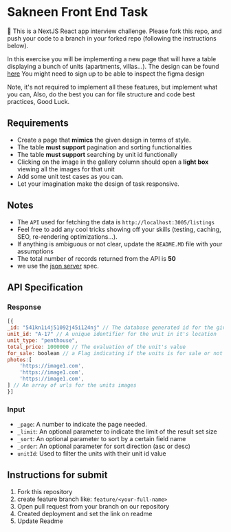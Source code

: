 # Sakneen Front End Task

:wave: This is a NextJS React app interview challenge. Please fork this repo, and push your code to a branch in your forked repo (following the instructions below).

In this exercise you will be implementing a new page that will have a table displaying a bunch of units (apartments, villas...). The design can be found [here](https://www.figma.com/file/SYWCrd5A18H44UoxJBfUW2/Frontend-task?node-id=0%3A1) You might need to sign up to be able to inspect the figma design

Note, it's not required to implement all these features, but implement what you can, Also, do the best you can for file structure and code best practices, Good Luck.

## Requirements
- Create a page that **mimics** the given design in terms of style.
- The table **must support** pagination and sorting functionalities
- The table **must support** searching by unit id functionally
- Clicking on the image in the gallery column should open a **light box** viewing all the images for that unit
- Add some unit test cases as you can.
- Let your imagination make  the design of task responsive.

## Notes
- The `API` used for fetching the data is `http://localhost:3005/listings`
- Feel free to add any cool tricks showing off your skills (testing, caching, SEO, re-rendering optimizations...).
- If anything is ambiguous or not clear, update the `README.MD` file with your assumptions
- The total number of records returned from the API is **50**
- we use the [json server](https://www.npmjs.com/package/json-server) spec.
## API Specification

### Response 
```js
[{
_id: "541kn1i4j51092j45i124nj" // The database generated id for the given record
unit_id: "A-17" // A unique identifier for the unit in it's location
unit_type: "penthouse",
total_price: 1000000 // The evaluation of the unit's value
for_sale: boolean // a Flag indicating if the units is for sale or not
photos:[
    'https://image1.com',
    'https://image1.com',
    'https://image1.com',
] // An array of urls for the units images
}]
```

### Input
- `_page`: A number to indicate the page needed.
- `_limit`: An optional parameter to indicate the limit of the result set size
- `_sort`: An optional parameter to sort by a certain field name 
- `_order`: An optional parameter for sort direction (asc or desc)
- `unitId`: Used to filter the units with their unit id value


## Instructions for submit
1. Fork this repository
2. create feature branch like: `feature/<your-full-name>`
3. Open pull request from your branch on our repository
4. Created deployment and set the link on readme
5. Update Readme